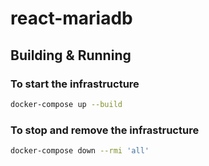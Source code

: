 # react-mariadb

## Building & Running

### To start the infrastructure

```bash
docker-compose up --build
```

### To stop and remove the infrastructure

```bash
docker-compose down --rmi 'all'
```
